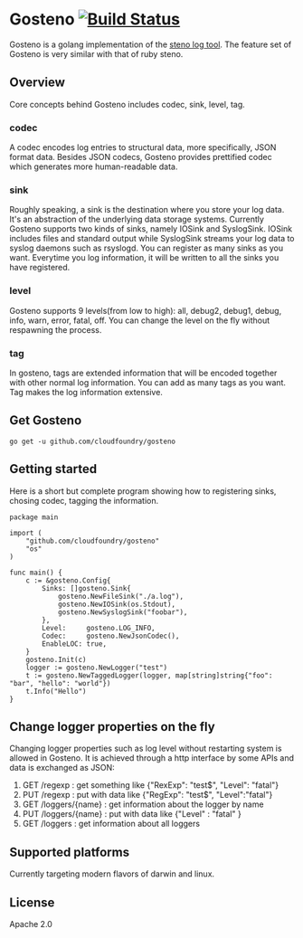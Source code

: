 # Gosteno [![Build Status](https://travis-ci.org/cloudfoundry/gosteno.png?branch=master)](https://travis-ci.org/cloudfoundry/gosteno)

Gosteno is a golang implementation of the
[steno log tool](https://github.com/cloudfoundry/steno).  The feature set of
Gosteno is very similar with that of ruby steno.

## Overview

Core concepts behind Gosteno includes codec, sink, level, tag.

### codec

A codec encodes log entries to structural data, more specifically, JSON format
data. Besides JSON codecs, Gosteno provides prettified codec which generates
more human-readable data.

### sink

Roughly speaking, a sink is the destination where you store your log data. It's
an abstraction of the underlying data storage systems. Currently Gosteno
supports two kinds of sinks, namely IOSink and SyslogSink. IOSink includes files
and standard output while SyslogSink streams your log data to syslog daemons
such as rsyslogd. You can register as many sinks as you want. Everytime you log
information, it will be written to all the sinks you have registered.

### level

Gosteno supports 9 levels(from low to high): all, debug2, debug1, debug, info,
warn, error, fatal, off. You can change the level on the fly without respawning
the process.

### tag

In gosteno, tags are extended information that will be encoded together with
other normal log information. You can add as many tags as you want. Tag makes
the log information extensive.

## Get Gosteno

    go get -u github.com/cloudfoundry/gosteno

## Getting started

Here is a short but complete program showing how to registering sinks, chosing
codec, tagging the information.

    package main

    import (
        "github.com/cloudfoundry/gosteno"
        "os"
    )

    func main() {
        c := &gosteno.Config{
            Sinks: []gosteno.Sink{
                gosteno.NewFileSink("./a.log"),
                gosteno.NewIOSink(os.Stdout),
                gosteno.NewSyslogSink("foobar"),
            },
            Level:     gosteno.LOG_INFO,
            Codec:     gosteno.NewJsonCodec(),
            EnableLOC: true,
        }
        gosteno.Init(c)
        logger := gosteno.NewLogger("test")
        t := gosteno.NewTaggedLogger(logger, map[string]string{"foo": "bar", "hello": "world"})
        t.Info("Hello")
    }

## Change logger properties on the fly

Changing logger properties such as log level without restarting system is
allowed in Gosteno. It is achieved through a http interface by some APIs and
data is exchanged as JSON:

  1. GET /regexp : get something like {"RexExp": "test$", "Level": "fatal"}
  2. PUT /regexp : put with data like {"RegExp": "test$", "Level":"fatal"}
  3. GET /loggers/{name} : get information about the logger by name
  4. PUT /loggers/{name} : put with data like {"Level" : "fatal" }
  5. GET /loggers : get information about all loggers

## Supported platforms

Currently targeting modern flavors of darwin and linux.

## License

Apache 2.0

